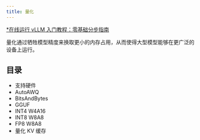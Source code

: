 ```yaml
---
title: 量化
---
```


[\*在线运行 vLLM 入门教程：零基础分步指南](https://openbayes.com/console/public/tutorials/rXxb5fZFr29?utm_source=vLLM-CNdoc&utm_medium=vLLM-CNdoc-V1&utm_campaign=vLLM-CNdoc-V1-25ap)

量化通过牺牲模型精度来换取更小的内存占用，从而使得大型模型能够在更广泛的设备上运行。

## 目录

- 支持硬件
- AutoAWQ
- BitsAndBytes
- GGUF
- INT4 W4A16
- INT8 W8A8
- FP8 W8A8
- 量化 KV 缓存
